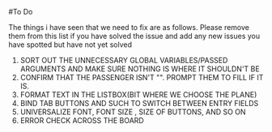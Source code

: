 #To Do

The things i have seen that we need to fix are as follows. Please remove them from this list if you have solved the issue 
and add any new issues you have spotted but have not yet solved

1. SORT OUT THE UNNECESSARY GLOBAL VARIABLES/PASSED ARGUMENTS AND MAKE SURE NOTHING IS WHERE IT SHOULDN'T BE
2. CONFIRM THAT THE PASSENGER ISN'T "". PROMPT THEM TO FILL IF IT IS.
4. FORMAT TEXT IN THE LISTBOX(BIT WHERE WE CHOOSE THE PLANE)
5. BIND TAB BUTTONS AND SUCH TO SWITCH BETWEEN ENTRY FIELDS
6. UNIVERSALIZE FONT, FONT SIZE , SIZE OF BUTTONS, AND SO ON
7. ERROR CHECK ACROSS THE BOARD
